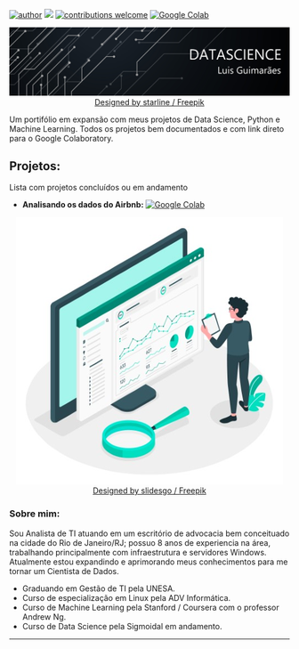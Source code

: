 [![author](https://img.shields.io/badge/Autor-Luis%20Guimar%C3%A3es-lightgrey.svg?style=fla)](https://www.linkedin.com/in/luiscsguimaraes) [![](https://img.shields.io/badge/python-3.7+-blue.svg?style=fla)](https://www.python.org/) [![contributions welcome](https://img.shields.io/badge/contributions-welcome-brightgreen.svg?style=flat)](https://github.com/LuisCSGuimaraes) [![Google Colab](https://img.shields.io/badge/Google-Colab-yellow.svg?style=flat)](https://colab.research.google.com/notebooks/)



<p align="center">
  <img src="banner.jpg" >
  <a href="http://www.freepik.com">Designed by starline / Freepik</a>
</p>

Um portifólio em expansão com meus projetos de Data Science, Python e Machine Learning. Todos os projetos bem documentados e com link direto para o Google Colaboratory.


## Projetos:
Lista com projetos concluídos ou em andamento

* **Analisando os dados do Airbnb:** [![Google Colab](https://img.shields.io/badge/Andamento-0%25-orange.svg?style=flat)](https://colab.research.google.com/notebooks/)


<p align="center">
  <img src="body.jpg" >
  <br>
  <a href="http://www.freepik.com">Designed by slidesgo / Freepik</a>
</p>

### Sobre mim:

Sou Analista de TI atuando em um escritório de advocacia bem conceituado na cidade do Rio de Janeiro/RJ; possuo 8 anos de experiencia na área, trabalhando principalmente com infraestrutura e servidores Windows. Atualmente estou expandindo e aprimorando meus conhecimentos para me tornar um Cientista de Dados.

* Graduando em Gestão de TI pela UNESA.
* Curso de especialização em Linux pela ADV Informática.
* Curso de Machine Learning pela Stanford / Coursera com o professor Andrew Ng.
* Curso de Data Science pela Sigmoidal em andamento.


---



